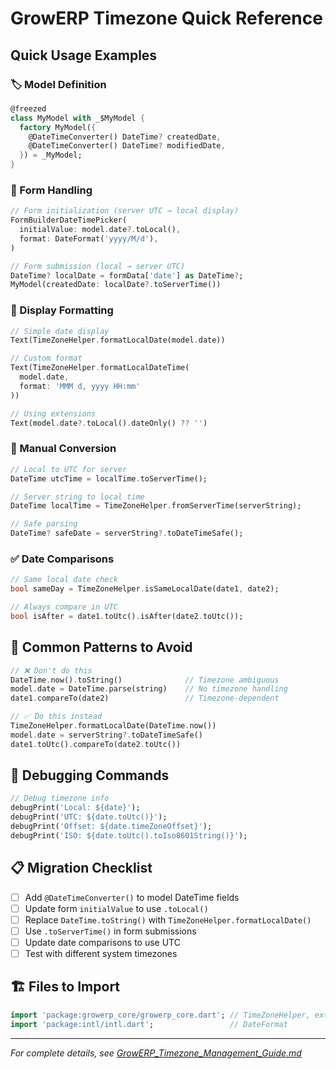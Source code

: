 # GrowERP Timezone Quick Reference

## Quick Usage Examples

### 🏷️ Model Definition
```dart
@freezed
class MyModel with _$MyModel {
  factory MyModel({
    @DateTimeConverter() DateTime? createdDate,
    @DateTimeConverter() DateTime? modifiedDate,
  }) = _MyModel;
}
```

### 📝 Form Handling
```dart
// Form initialization (server UTC → local display)
FormBuilderDateTimePicker(
  initialValue: model.date?.toLocal(),
  format: DateFormat('yyyy/M/d'),
)

// Form submission (local → server UTC)
DateTime? localDate = formData['date'] as DateTime?;
MyModel(createdDate: localDate?.toServerTime())
```

### 🎨 Display Formatting
```dart
// Simple date display
Text(TimeZoneHelper.formatLocalDate(model.date))

// Custom format
Text(TimeZoneHelper.formatLocalDateTime(
  model.date, 
  format: 'MMM d, yyyy HH:mm'
))

// Using extensions
Text(model.date?.toLocal().dateOnly() ?? '')
```

### 🔄 Manual Conversion
```dart
// Local to UTC for server
DateTime utcTime = localTime.toServerTime();

// Server string to local time
DateTime localTime = TimeZoneHelper.fromServerTime(serverString);

// Safe parsing
DateTime? safeDate = serverString?.toDateTimeSafe();
```

### ✅ Date Comparisons
```dart
// Same local date check
bool sameDay = TimeZoneHelper.isSameLocalDate(date1, date2);

// Always compare in UTC
bool isAfter = date1.toUtc().isAfter(date2.toUtc());
```

## 🚨 Common Patterns to Avoid

```dart
// ❌ Don't do this
DateTime.now().toString()              // Timezone ambiguous
model.date = DateTime.parse(string)    // No timezone handling
date1.compareTo(date2)                 // Timezone-dependent

// ✅ Do this instead
TimeZoneHelper.formatLocalDate(DateTime.now())
model.date = serverString?.toDateTimeSafe()
date1.toUtc().compareTo(date2.toUtc())
```

## 🔧 Debugging Commands

```dart
// Debug timezone info
debugPrint('Local: ${date}');
debugPrint('UTC: ${date.toUtc()}');
debugPrint('Offset: ${date.timeZoneOffset}');
debugPrint('ISO: ${date.toUtc().toIso8601String()}');
```

## 📋 Migration Checklist

- [ ] Add `@DateTimeConverter()` to model DateTime fields
- [ ] Update form `initialValue` to use `.toLocal()`
- [ ] Replace `DateTime.toString()` with `TimeZoneHelper.formatLocalDate()`
- [ ] Use `.toServerTime()` in form submissions
- [ ] Update date comparisons to use UTC
- [ ] Test with different system timezones

## 🏗️ Files to Import

```dart
import 'package:growerp_core/growerp_core.dart'; // TimeZoneHelper, extensions
import 'package:intl/intl.dart';                 // DateFormat
```

---
*For complete details, see [GrowERP_Timezone_Management_Guide.md](./GrowERP_Timezone_Management_Guide.md)*
